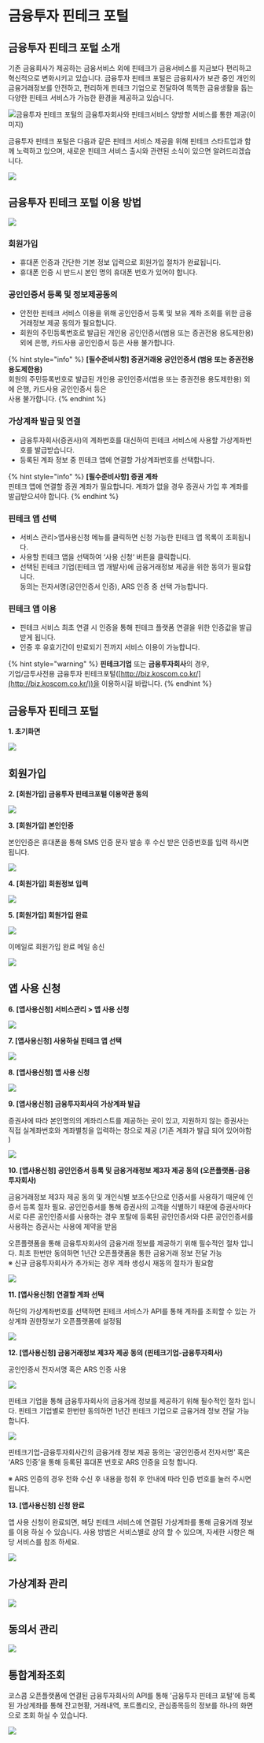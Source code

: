 # 금융투자 핀테크 포털

## 금융투자 핀테크 포털 소개

기존 금융회사가 제공하는 금융서비스 외에 핀테크가 금융서비스를 지금보다 편리하고 혁신적으로 변화시키고 있습니다. 금융투자 핀테크 포털은 금융회사가 보관 중인 개인의 금융거래정보를 안전하고, 편리하게 핀테크 기업으로 전달하여 똑똑한 금융생활을 돕는 다양한 핀테크 서비스가 가능한 환경을 제공하고 있습니다.

![금융투자 핀테크 포털의 금융투자회사와 핀테크서비스 양방향 서비스를 통한 제공(이미지)](http://open.koscom.co.kr/images/spt/info/img\_info01.jpg)

금융투자 핀테크 포털은 다음과 같은 핀테크 서비스 제공을 위해 핀테크 스타트업과 함께 노력하고 있으며, 새로운 핀테크 서비스 출시와 관련된 소식이 있으면 알려드리겠습니다.

![](<../../.gitbook/assets/image (44).png>)

###

## 금융투자 핀테크 포털 이용 방법

![](<../../.gitbook/assets/image (98).png>)

### 회원가입

* 휴대폰 인증과 간단한 기본 정보 입력으로 회원가입 절차가 완료됩니다.
* 휴대폰 인증 시 반드시 본인 명의 휴대폰 번호가 있어야 합니다.

### 공인인증서 등록 및 정보제공동의

* 안전한 핀테크 서비스 이용을 위해 공인인증서 등록 및 보유 계좌 조회를 위한 금융거래정보 제공 동의가 필요합니다.
* 회원의 주민등록번호로 발급된 개인용 공인인증서(범용 또는 증권전용 용도제한용) 외에 은행, 카드사용 공인인증서 등은 사용 불가합니다.

{% hint style="info" %}
&#x20;**\[필수준비사항] 증권거래용 공인인증서 (범용 또는 증권전용 용도제한용)**\
회원의 주민등록번호로 발급된 개인용 공인인증서(범용 또는 증권전용 용도제한용) 외에 은행, 카드사용 공인인증서 등은\
사용 불가합니다.
{% endhint %}

### 가상계좌 발급 및 연결

* 금융투자회사(증권사)의 계좌번호를 대신하여 핀테크 서비스에 사용할 가상계좌번호를 발급받습니다.
* 등록된 계좌 정보 중 핀테크 앱에 연결할 가상계좌번호를 선택합니다.

{% hint style="info" %}
&#x20;**\[필수준비사항] 증권 계좌**\
핀테크 앱에 연결할 증권 계좌가 필요합니다. 계좌가 없을 경우 증권사 가입 후 계좌를 발급받으셔야 합니다.
{% endhint %}

### 핀테크 앱 선택

* 서비스 관리>앱사용신청 메뉴를 클릭하면 신청 가능한 핀테크 앱 목록이 조회됩니다.
* 사용할 핀테크 앱을 선택하여 ‘사용 신청‘ 버튼을 클릭합니다.
* 선택된 핀테크 기업(핀테크 앱 개발사)에 금융거래정보 제공을 위한 동의가 필요합니다. \
  동의는 전자서명(공인인증서 인증), ARS 인증 중 선택 가능합니다.

### 핀테크 앱 이용

* 핀테크 서비스 최초 연결 시 인증을 통해 핀테크 플랫폼 연결을 위한 인증값을 발급받게 됩니다.
* 인증 후 유효기간이 만료되기 전까지 서비스 이용이 가능합니다.

{% hint style="warning" %}
**핀테크기업** 또는 **금융투자회사**의 경우,\
기업/금투사전용 금융투자 핀테크포털([http://biz.koscom.co.kr/](http://biz.koscom.co.kr/))을 이용하시길 바랍니다.
{% endhint %}

## 금융투자 핀테크 포털

**1.  초기화면**

![](<../../.gitbook/assets/image (153).png>)

## 회원가입

**2.  \[회원가입] 금융투자 핀테크포털 이용약관 동의**

![](<../../.gitbook/assets/image (122).png>)



**3.  \[회원가입] 본인인증**

본인인증은 휴대폰을 통해 SMS 인증 문자 발송 후 수신 받은 인증번호를 입력 하시면 됩니다.

![](<../../.gitbook/assets/image (95).png>)



**4.  \[회원가입] 회원정보 입력**

![](<../../.gitbook/assets/image (64).png>)



**5.  \[회원가입] 회원가입 완료**

![](<../../.gitbook/assets/image (85).png>)

이메일로 회원가입 완료 메일 송신

![](<../../.gitbook/assets/image (101).png>)

## 앱 사용 신청

**6.  \[앱사용신청] 서비스관리 > 앱 사용 신청**

![](<../../.gitbook/assets/image (73).png>)



**7.  \[앱사용신청] 사용하실 핀테크 앱 선택**

![](<../../.gitbook/assets/image (154).png>)



**8.  \[앱사용신청] 앱 사용 신청**

![](<../../.gitbook/assets/image (84).png>)



**9.  \[앱사용신청] 금융투자회사의 가상계좌 발급**

증권사에 따라 본인명의의 계좌리스트를 제공하는 곳이 있고, 지원하지 않는 증권사는 직접 실계좌번호와 계좌별칭을 입력하는 창으로 제공 (기존 계좌가 발급 되어 있어야함)

![](<../../.gitbook/assets/image (75).png>)



**10.  \[앱사용신청] 공인인증서 등록 및 금융거래정보 제3자 제공 동의 (오픈플랫폼-금융투자회사)**

금융거래정보 제3자 제공 동의 및 개인식별 보조수단으로 인증서를 사용하기 때문에 인증서 등록 절차 필요. 공인인증서를 통해 증권사의 고객을 식별하기 때문에 증권사마다 서로 다른 공인인증서를 사용하는 경우 포탈에 등록된 공인인증서와 다른 공인인증서를 사용하는 증권사는 사용에 제약을 받음

오픈플랫폼을 통해 금융투자회사의 금융거래 정보를 제공하기 위해 필수적인 절차 입니다. 최초 한번만 동의하면 1년간 오픈플랫폼을 통한 금융거래 정보 전달 가능&#x20;\
※ 신규 금융투자회사가 추가되는 경우 계좌 생성시 재동의 절차가 필요함

![](<../../.gitbook/assets/image (115).png>)



**11.  \[앱사용신청] 연결할 계좌 선택**

하단의 가상계좌번호를 선택하면 핀테크 서비스가 API를 통해 계좌를 조회할 수 있는 가상계좌 권한정보가 오픈플랫폼에 설정됨

![](<../../.gitbook/assets/image (4).png>)



**12.  \[앱사용신청] 금융거래정보 제3자 제공 동의 (핀테크기업-금융투자회사)**

공인인증서 전자서명 혹은 ARS 인증 사용

![](<../../.gitbook/assets/image (123).png>)

핀테크 기업을 통해 금융투자회사의 금융거래 정보를 제공하기 위해 필수적인 절차 입니다. 핀테크 기업별로 한번만 동의하면 1년간 핀테크 기업으로 금융거래 정보 전달 가능 합니다.

![](<../../.gitbook/assets/image (59).png>)

핀테크기업-금융투자회사간의 금융거래 정보 제공 동의는 ‘공인인증서 전자서명’ 혹은 ‘ARS 인증’을 통해 등록된 휴대폰 번호로 ARS 인증을 요청 합니다.

※ ARS 인증의 경우 전화 수신 후 내용을 청취 후 안내에 따라 인증 번호를 눌러 주시면 됩니다.



**13.  \[앱사용신청] 신청 완료**

앱 사용 신청이 완료되면, 해당 핀테크 서비스에 연결된 가상계좌를 통해 금융거래 정보를 이용 하실 수 있습니다. 사용 방법은 서비스별로 상의 할 수 있으며, 자세한 사항은 해당 서비스를 참조 하세요.

![](<../../.gitbook/assets/image (23).png>)





## 가상계좌 관리

![](<../../.gitbook/assets/image (17).png>)

## 동의서 관리

![](<../../.gitbook/assets/image (89).png>)

## 통합계좌조회

코스콤 오픈플랫폼에 연결된 금융투자회사의 API를 통해 ’금융투자 핀테크 포털’에 등록된 가상계좌를 통해 잔고현황, 거래내역, 포트폴리오, 관심종목등의 정보를 하나의 화면으로 조회 하실 수 있습니다.

![](<../../.gitbook/assets/image (88).png>)

